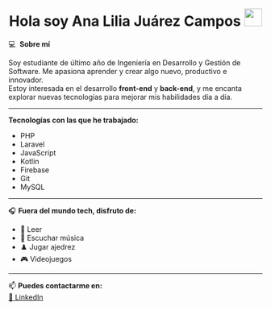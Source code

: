 <h1 align="center">Hola soy Ana Lilia Juárez Campos <img src="https://media.giphy.com/media/hvRJCLFzcasrR4ia7z/giphy.gif" width="35"></h1>

💻 &nbsp;**Sobre mí**

Soy estudiante de último año de Ingeniería en Desarrollo y Gestión de Software. Me apasiona aprender y crear algo nuevo, productivo e innovador.  
Estoy interesada en el desarrollo **front-end** y **back-end**, y me encanta explorar nuevas tecnologías para mejorar mis habilidades día a día.

---

**Tecnologías con las que he trabajado:**
- PHP  
- Laravel  
- JavaScript  
- Kotlin  
- Firebase  
- Git  
- MySQL

---

🎧 **Fuera del mundo tech, disfruto de:**
- 📖 Leer  
- 🎵 Escuchar música  
- ♟️ Jugar ajedrez  
- 🎮 Videojuegos

---

📫 **Puedes contactarme en:**  
[📧 LinkedIn](www.linkedin.com/in/ana-lilia-juarez-campos-172398288)
